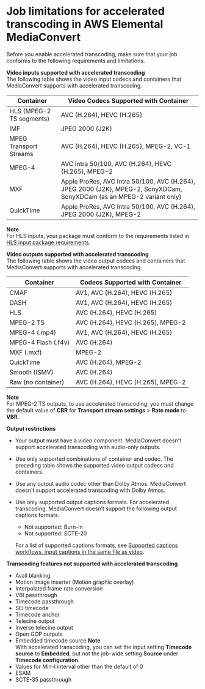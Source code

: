 # Job limitations for accelerated transcoding in AWS Elemental MediaConvert<a name="job-requirements"></a>

Before you enable accelerated transcoding, make sure that your job conforms to the following requirements and limitations\.

**Video inputs supported with accelerated transcoding**  
The following table shows the video input codecs and containers that MediaConvert supports with accelerated transcoding\.


| Container | Video Codecs Supported with Container | 
| --- | --- | 
| HLS \(MPEG\-2 TS segments\) | AVC \(H\.264\), HEVC \(H\.265\) | 
| IMF | JPEG 2000 \(J2K\) | 
| MPEG Transport Streams | AVC \(H\.264\), HEVC \(H\.265\), MPEG\-2, VC\-1 | 
| MPEG\-4 | AVC Intra 50/100, AVC \(H\.264\), HEVC \(H\.265\), MPEG\-2 | 
| MXF | Apple ProRes, AVC Intra 50/100, AVC \(H\.264\), JPEG 2000 \(J2K\), MPEG\-2, SonyXDCam, SonyXDCam \(as an MPEG\-2 variant only\) | 
| QuickTime | Apple ProRes, AVC Intra 50/100, AVC \(H\.264\), JPEG 2000 \(J2K\), MPEG\-2 | 

**Note**  
For HLS inputs, your package must conform to the requirements listed in [HLS input package requirements](using-hls-inputs.md#hls-input-package-requirements)\.

**Video outputs supported with accelerated transcoding**  
The following table shows the video output codecs and containers that MediaConvert supports with accelerated transcoding\.


| Container | Codecs Supported with Container | 
| --- | --- | 
| CMAF | AV1, AVC \(H\.264\), HEVC \(H\.265\) | 
| DASH | AV1, AVC \(H\.264\), HEVC \(H\.265\) | 
| HLS | AVC \(H\.264\), HEVC \(H\.265\) | 
| MPEG\-2 TS | AVC \(H\.264\), HEVC \(H\.265\), MPEG\-2 | 
| MPEG\-4 \(\.mp4\) | AV1, AVC \(H\.264\), HEVC \(H\.265\) | 
| MPEG\-4 Flash \(\.f4v\) | AVC \(H\.264\) | 
| MXF \(\.mxf\) | MPEG\-2 | 
| QuickTime | AVC \(H\.264\), MPEG\-2 | 
| Smooth \(ISMV\) | AVC \(H\.264\) | 
| Raw \(no container\) | AVC \(H\.264\), HEVC \(H\.265\), MPEG\-2 | 

**Note**  
For MPEG\-2 TS outputs, to use accelerated transcoding, you must change the default value of **CBR** for **Transport stream settings** > **Rate mode** to **VBR**\.

**Output restrictions**
+ Your output must have a video component\. MediaConvert doesn't support accelerated transcoding with audio\-only outputs\.
+ Use only supported combinations of container and codec\. The preceding table shows the supported video output codecs and containers\.
+ Use any output audio codec other than Dolby Atmos\. MediaConvert doesn't support accelerated transcoding with Dolby Atmos\.
+ Use only supported output captions formats\. For accelerated transcoding, MediaConvert doesn’t support the following output captions formats:
  + Not supported: Burn\-in
  + Not supported: SCTE\-20

  For a list of supported captions formats, see [Supported captions workflows, input captions in the same file as video](captions-support-tables-by-container-type.md)\.

**Transcoding features not supported with accelerated transcoding**
+ Avail blanking
+ Motion image inserter \(Motion graphic overlay\)
+ Interpolated frame rate conversion
+ VBI passthrough
+ Timecode passthrough
+ SEI timecode
+ Timecode anchor
+ Telecine output
+ Inverse telecine output
+ Open GOP outputs
+ Embedded timecode source
**Note**  
With accelerated transcoding, you can set the input setting **Timecode source** to **Embedded**, but not the job\-wide setting **Source** under **Timecode configuration**\.
+ Values for Min\-I interval other than the default of 0
+ ESAM
+ SCTE\-35 passthrough